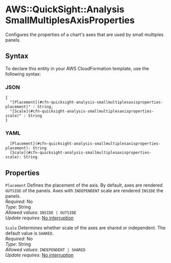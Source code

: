 # AWS::QuickSight::Analysis SmallMultiplesAxisProperties<a name="aws-properties-quicksight-analysis-smallmultiplesaxisproperties"></a>

Configures the properties of a chart's axes that are used by small multiples panels\.

## Syntax<a name="aws-properties-quicksight-analysis-smallmultiplesaxisproperties-syntax"></a>

To declare this entity in your AWS CloudFormation template, use the following syntax:

### JSON<a name="aws-properties-quicksight-analysis-smallmultiplesaxisproperties-syntax.json"></a>

```
{
  "[Placement](#cfn-quicksight-analysis-smallmultiplesaxisproperties-placement)" : String,
  "[Scale](#cfn-quicksight-analysis-smallmultiplesaxisproperties-scale)" : String
}
```

### YAML<a name="aws-properties-quicksight-analysis-smallmultiplesaxisproperties-syntax.yaml"></a>

```
  [Placement](#cfn-quicksight-analysis-smallmultiplesaxisproperties-placement): String
  [Scale](#cfn-quicksight-analysis-smallmultiplesaxisproperties-scale): String
```

## Properties<a name="aws-properties-quicksight-analysis-smallmultiplesaxisproperties-properties"></a>

`Placement`  <a name="cfn-quicksight-analysis-smallmultiplesaxisproperties-placement"></a>
Defines the placement of the axis\. By default, axes are rendered `OUTSIDE` of the panels\. Axes with `INDEPENDENT` scale are rendered `INSIDE` the panels\.  
*Required*: No  
*Type*: String  
*Allowed values*: `INSIDE | OUTSIDE`  
*Update requires*: [No interruption](https://docs.aws.amazon.com/AWSCloudFormation/latest/UserGuide/using-cfn-updating-stacks-update-behaviors.html#update-no-interrupt)

`Scale`  <a name="cfn-quicksight-analysis-smallmultiplesaxisproperties-scale"></a>
Determines whether scale of the axes are shared or independent\. The default value is `SHARED`\.  
*Required*: No  
*Type*: String  
*Allowed values*: `INDEPENDENT | SHARED`  
*Update requires*: [No interruption](https://docs.aws.amazon.com/AWSCloudFormation/latest/UserGuide/using-cfn-updating-stacks-update-behaviors.html#update-no-interrupt)